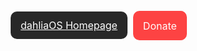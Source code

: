<!DOCTYPE html>
<html>
<head>
<meta name="viewport" content="width=device-width, initial-scale=1">
<!-- Add icon library -->
<link rel="stylesheet" href="https://use.fontawesome.com/releases/v5.15.3/css/all.css">
<style>
.home {
  background-color: #282828;
  color: white;
  padding: 12px 16px;
  border-radius: 10px;  
  height: 41.5px;
  font-size: 16px;
  cursor: pointer;
}  
.donate{
  background-color: #FD4343;
  color: white;
  padding: 13.5px 16px;
  border-radius: 10px;  
  height: 44px;
  font-size: 16px;
  font-weight:normal;
  cursor: pointer;  
}

</style>
</head>
<body>

<a class="home" style="margin:5px;" href="https://dahliaos.io">dahliaOS Homepage</a>
<a class="fa fa-heart , donate" style="text-decoration:none" href="https://opencollective.com/dahliaos" > Donate</a>
</body>
</html>
